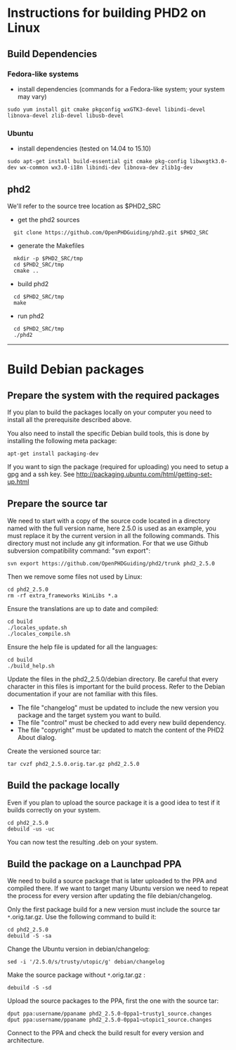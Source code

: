 # Instructions for building PHD2 on Linux #

## Build Dependencies ##
### Fedora-like systems ###

  * install dependencies (commands for a Fedora-like system; your system may vary)
```
sudo yum install git cmake pkgconfig wxGTK3-devel libindi-devel libnova-devel zlib-devel libusb-devel
```

### Ubuntu ###

  * install dependencies (tested on 14.04 to 15.10)
```
sudo apt-get install build-essential git cmake pkg-config libwxgtk3.0-dev wx-common wx3.0-i18n libindi-dev libnova-dev zlib1g-dev
```

## phd2 ##

We'll refer to the source tree location as $PHD2\_SRC

  * get the phd2 sources

```
  git clone https://github.com/OpenPHDGuiding/phd2.git $PHD2_SRC
```

  * generate the Makefiles

```
  mkdir -p $PHD2_SRC/tmp
  cd $PHD2_SRC/tmp
  cmake ..
```

  * build phd2

```
  cd $PHD2_SRC/tmp
  make
```

  * run phd2

```
  cd $PHD2_SRC/tmp
  ./phd2
```



---


# Build Debian packages #

## Prepare the system with the required packages ##

If you plan to build the packages locally on your computer you need to install all the prerequisite described above.

You also need to install the specific Debian build tools, this is done by installing the following meta package:
```
apt-get install packaging-dev
```

If you want to sign the package (required for uploading) you need to setup a gpg and a ssh key. See http://packaging.ubuntu.com/html/getting-set-up.html

## Prepare the source tar ##

We need to start with a copy of the source code located in a directory named with the full version name, here 2.5.0 is used as an example, you must replace it by the current version in all the following commands. This directory must not include any git information. For that we use Github subversion compatibility command: "svn export":
```
svn export https://github.com/OpenPHDGuiding/phd2/trunk phd2_2.5.0
```
Then we remove some files not used by Linux:
```
cd phd2_2.5.0
rm -rf extra_frameworks WinLibs *.a
```
Ensure the translations are up to date and compiled:
```
cd build
./locales_update.sh
./locales_compile.sh
```
Ensure the help file is updated for all the languages:
```
cd build
./build_help.sh
```
Update the files in the phd2\_2.5.0/debian directory. Be careful that every character in this files is important for the build process. Refer to the Debian documentation if your are not familiar with this files.
  * The file "changelog" must be updated to include the new version you package and the target system you want to build.
  * The file "control"  must be checked to add every new build dependency.
  * The file "copyright" must be updated to match the content of the PHD2 About dialog.

Create the versioned source tar:
```
tar cvzf phd2_2.5.0.orig.tar.gz phd2_2.5.0
```

## Build the package locally ##

Even if you plan to upload the source package it is a good idea to test if it builds correctly on your system.
```
cd phd2_2.5.0
debuild -us -uc
```
You can now test the resulting .deb on your system.

## Build the package on a Launchpad PPA ##

We need to build a source package that is later uploaded to the PPA and compiled there. If we want to target many Ubuntu version we need to repeat the process for every version after updating the file debian/changelog.

Only the first package build for a new version must include the source tar `*`.orig.tar.gz. Use the following command to build it:
```
cd phd2_2.5.0
debuild -S -sa
```

Change the Ubuntu version in debian/changelog:
```
sed -i '/2.5.0/s/trusty/utopic/g' debian/changelog
```
Make the source package without `*`.orig.tar.gz :
```
debuild -S -sd
```

Upload the source packages to the PPA, first the one with the source tar:
```
dput ppa:username/ppaname phd2_2.5.0-0ppa1~trusty1_source.changes
dput ppa:username/ppaname phd2_2.5.0-0ppa1~utopic1_source.changes
```

Connect to the PPA and check the build result for every version and architecture.